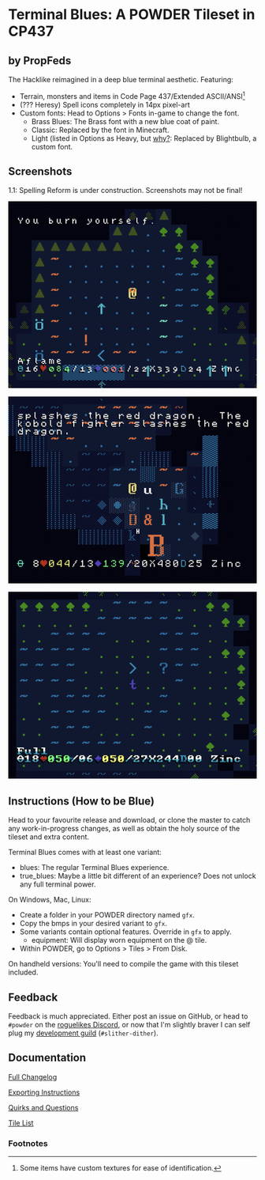 # Terminal Blues: A POWDER Tileset in CP437
## by PropFeds
The Hacklike reimagined in a deep blue terminal aesthetic. Featuring:
- Terrain, monsters and items in Code Page 437/Extended ASCII/ANSI[^1]
- (??? Heresy) Spell icons completely in 14px pixel-art
- Custom fonts: Head to Options > Fonts in-game to change the font.
    - Brass Blues: The Brass font with a new blue coat of paint.
    - Classic: Replaced by the font in Minecraft.
    - Light (listed in Options as Heavy, but [why?](docs/quirks_questions.md?#why-are-the-heavy-and-light-fonts-swapped): Replaced by Blightbulb, a custom font.

## Screenshots
1.1: Spelling Reform is under construction. Screenshots may not be final!

![Screenshot 0](extras/presskit/screenshot-0.png "Under Siege")

![Screenshot 1](extras/presskit/screenshot-1.png "The Big B")

![Screenshot 2](extras/presskit/screenshot-2.png "Space Odyssey")

## Instructions (How to be Blue)
Head to your favourite release and download, or clone the master to catch any work-in-progress changes, as well as obtain the holy source of the tileset and extra content.

Terminal Blues comes with at least one variant:
- blues: The regular Terminal Blues experience.
- true_blues: Maybe a little bit different of an experience? Does not unlock any full terminal power.

On Windows, Mac, Linux:
- Create a folder in your POWDER directory named `gfx`.
- Copy the bmps in your desired variant to `gfx`.
- Some variants contain optional features. Override in `gfx` to apply.
    - equipment: Will display worn equipment on the @ tile.
- Within POWDER, go to Options > Tiles > From Disk.

On handheld versions: You'll need to compile the game with this tileset included.

## Feedback
Feedback is much appreciated. Either post an issue on GitHub, or head to `#powder` on the [roguelikes Discord](https://discord.gg/tJt4kMM), or now that I'm slightly braver I can self plug my [development guild](https://discord.gg/AxMZJyg) (`#slither-dither`).

## Documentation
[Full Changelog](docs/changelog.md)

[Exporting Instructions](docs/exporting.md)

[Quirks and Questions](docs/quirks_questions.md)

[Tile List](docs/tilelist.md)

### Footnotes
[^1]: Some items have custom textures for ease of identification.